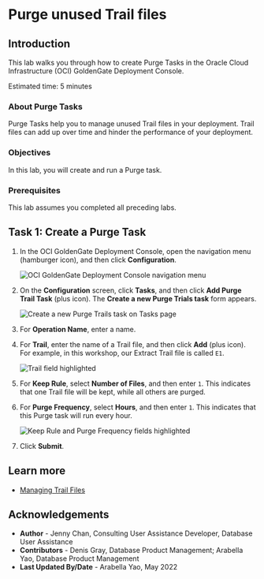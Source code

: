 # Purge unused Trail files

## Introduction

This lab walks you through how to create Purge Tasks in the Oracle Cloud Infrastructure (OCI) GoldenGate Deployment Console.

Estimated time: 5 minutes

### About Purge Tasks

Purge Tasks help you to manage unused Trail files in your deployment. Trail files can add up over time and hinder the performance of your deployment.

### Objectives

In this lab, you will create and run a Purge task.

### Prerequisites

This lab assumes you completed all preceding labs.

## Task 1: Create a Purge Task

1.  In the OCI GoldenGate Deployment Console, open the navigation menu (hamburger icon), and then click **Configuration**.

    ![OCI GoldenGate Deployment Console navigation menu](images/01-01.png " ")

2.  On the **Configuration** screen, click **Tasks**, and then click **Add Purge Trail Task** (plus icon). The **Create a new Purge Trials task** form appears.

    ![Create a new Purge Trails task on Tasks page](images/01-02.png " ")

3.  For **Operation Name**, enter a name.

4.  For **Trail**, enter the name of a Trail file, and then click **Add** (plus icon). For example, in this workshop, our Extract Trail file is called `E1`.

    ![Trail field highlighted](images/01-04.png " ")

5.  For **Keep Rule**, select **Number of Files**, and then enter `1`. This indicates that one Trail file will be kept, while all others are purged.

6.  For **Purge Frequency**, select **Hours**, and then enter `1`. This indicates that this Purge task will run every hour.

    ![Keep Rule and Purge Frequency fields highlighted](images/01-06.png " ")

7.  Click **Submit**.

## Learn more

* [Managing Trail Files](https://docs.oracle.com/en/cloud/paas/goldengate-service/using/goldengate-deployment-console.html#GUID-051F5E35-89F6-41A9-9E82-D75F4C1DA6DD)

## Acknowledgements

* **Author** - Jenny Chan, Consulting User Assistance Developer, Database User Assistance
* **Contributors** -  Denis Gray, Database Product Management; Arabella Yao, Database Product Management
* **Last Updated By/Date** - Arabella Yao, May 2022
